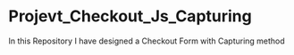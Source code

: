# Projevt_Checkout_Js_Capturing
In this Repository I have designed a Checkout Form with Capturing method
